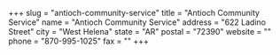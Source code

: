 +++
slug = "antioch-community-service"
title = "Antioch Community Service"
name = "Antioch Community Service"
address = "622 Ladino Street"
city = "West Helena"
state = "AR"
postal = "72390"
website = ""
phone = "870-995-1025"
fax = ""
+++
